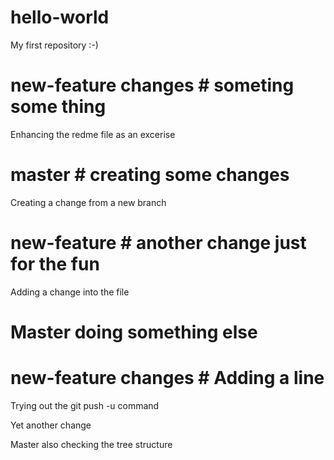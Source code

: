 # hello-world
My first repository :-)

# new-feature changes # someting some thing 
Enhancing the redme file as an excerise 

# master # creating some changes

Creating a change from a new branch

# new-feature # another change just for the fun

Adding a change into the file

# Master doing something else #
# new-feature changes # Adding a line

Trying out the git push -u command
 
Yet another change

Master also checking the tree structure
